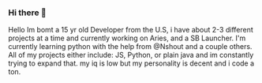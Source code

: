 ### Hi there 👋

<!--
**Flixah/Flixah** is a ✨ _special_ ✨ repository because its `README.md` (this file) appears on your GitHub profile.

Here are some ideas to get you started:

- 🔭 I’m currently working on ...
- 🌱 I’m currently learning ...
- 👯 I’m looking to collaborate on ...
- 🤔 I’m looking for help with ...
- 💬 Ask me about ...
- 📫 How to reach me: ...
- 😄 Pronouns: ...
- ⚡ Fun fact: ...
-->Hello Im bomt a 15 yr old Developer from the U.S, i have about 2-3 different projects at a time and currently working on Aries, and a SB Launcher. I'm currently learning python with the help from @Nshout and a couple others. All of my projects either include: JS, Python, or plain java and im constantly trying to expand that. my iq is low but my personality is decent and i code a ton.
